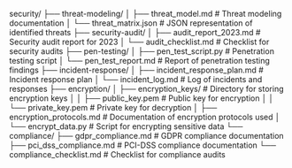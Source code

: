 security/
├── threat-modeling/
│   ├── threat_model.md          # Threat modeling documentation
│   └── threat_matrix.json        # JSON representation of identified threats
├── security-audit/
│   ├── audit_report_2023.md      # Security audit report for 2023
│   └── audit_checklist.md        # Checklist for security audits
├── pen-testing/
│   ├── pen_test_script.py        # Penetration testing script
│   └── pen_test_report.md        # Report of penetration testing findings
├── incident-response/
│   ├── incident_response_plan.md  # Incident response plan
│   └── incident_log.md            # Log of incidents and responses
├── encryption/
│   ├── encryption_keys/           # Directory for storing encryption keys
│   │   ├── public_key.pem         # Public key for encryption
│   │   └── private_key.pem        # Private key for decryption
│   ├── encryption_protocols.md     # Documentation of encryption protocols used
│   └── encrypt_data.py            # Script for encrypting sensitive data
└── compliance/
    ├── gdpr_compliance.md         # GDPR compliance documentation
    ├── pci_dss_compliance.md      # PCI-DSS compliance documentation
    └── compliance_checklist.md     # Checklist for compliance audits
